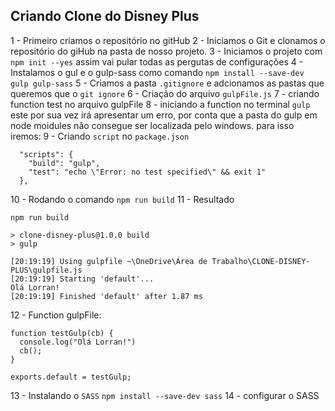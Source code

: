 ## Criando Clone do Disney Plus

1 - Primeiro criamos o repositório no gitHub
2 - Iniciamos o Git e clonamos o repositório do giHub na pasta de nosso projeto.
3 - Iniciamos o projeto com `npm init --yes` assim vai pular todas as pergutas de configurações
4 - Instalamos o gul e o gulp-sass como comando `npm install --save-dev gulp gulp-sass`
5 - Criamos a pasta `.gitignore` e adcionamos as pastas que queremos que o `git ignore`
6 - Criação do arquivo `gulpFile.js`
7 - criando function test no arquivo gulpFile
8 - iniciando a function no terminal `gulp` este por sua vez irá apresentar um erro, por conta que a pasta do gulp em node moidules não consegue ser localizada pelo windows. para isso iremos:
9 - Criando `script` no `package.json`

```
  "scripts": {
    "build": "gulp",
    "test": "echo \"Error: no test specified\" && exit 1"
  },
```
10 - Rodando o comando ```npm run build```
11 - Resultado
```
npm run build

> clone-disney-plus@1.0.0 build
> gulp

[20:19:19] Using gulpfile ~\OneDrive\Área de Trabalho\CLONE-DISNEY-PLUS\gulpfile.js
[20:19:19] Starting 'default'...
Olá Lorran!
[20:19:19] Finished 'default' after 1.87 ms
```

12 - Function gulpFile:
```
function testGulp(cb) {
  console.log("Olá Lorran!")
  cb();
}

exports.default = testGulp;
```

13 - Instalando o ```SASS``` ```npm install --save-dev sass```
14 - configurar o SASS